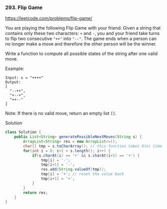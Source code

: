 ### 293. Flip Game

https://leetcode.com/problems/flip-game/

You are playing the following Flip Game with your friend: Given a string that contains only these two characters: `+` and `-`, you and your friend take turns to flip two consecutive `"++"` into `"--"`. The game ends when a person can no longer make a move and therefore the other person will be the winner.

Write a function to compute all possible states of the string after one valid move.

Example:
```
Input: s = "++++"
Output: 
[
  "--++",
  "+--+",
  "++--"
]
```
Note: If there is no valid move, return an empty list `[]`.

Solution

```java
class Solution {
    public List<String> generatePossibleNextMoves(String s) {
        ArrayList<String> res = new ArrayList<>();
        char[] tmp = s.toCharArray(); // this function takes O(n) time complexity
        for(int i = 0; i+1 < s.length(); i++) {
            if(s.charAt(i) == '+' && s.charAt(i+1) == '+') {
                tmp[i] = '-';
                tmp[i+1] = '-';
                res.add(String.valueOf(tmp));
                tmp[i] = '+'; // reset the value back
                tmp[i+1] = '+'; 
            }
        }
        return res;
    }
}
```